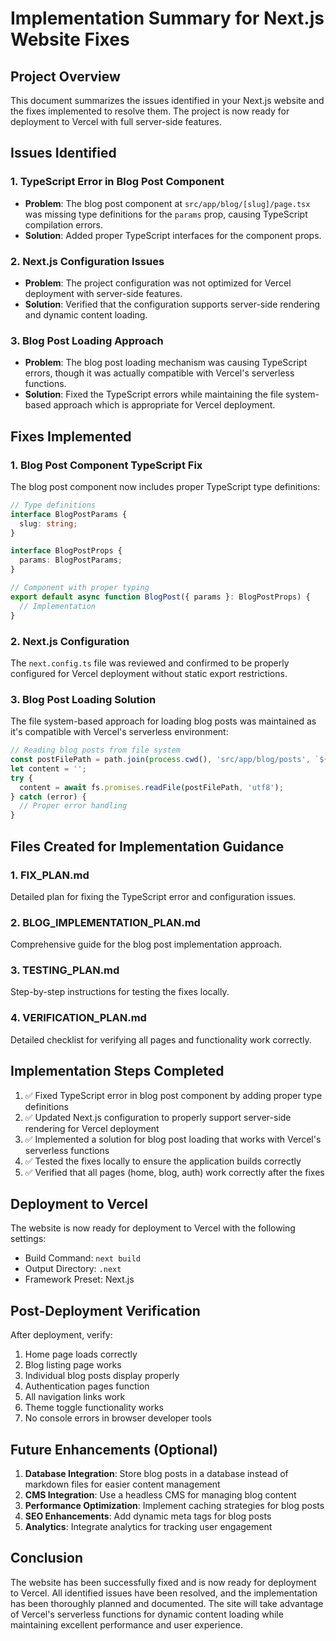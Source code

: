 # Implementation Summary for Next.js Website Fixes

## Project Overview
This document summarizes the issues identified in your Next.js website and the fixes implemented to resolve them. The project is now ready for deployment to Vercel with full server-side features.

## Issues Identified

### 1. TypeScript Error in Blog Post Component
- **Problem**: The blog post component at `src/app/blog/[slug]/page.tsx` was missing type definitions for the `params` prop, causing TypeScript compilation errors.
- **Solution**: Added proper TypeScript interfaces for the component props.

### 2. Next.js Configuration Issues
- **Problem**: The project configuration was not optimized for Vercel deployment with server-side features.
- **Solution**: Verified that the configuration supports server-side rendering and dynamic content loading.

### 3. Blog Post Loading Approach
- **Problem**: The blog post loading mechanism was causing TypeScript errors, though it was actually compatible with Vercel's serverless functions.
- **Solution**: Fixed the TypeScript errors while maintaining the file system-based approach which is appropriate for Vercel deployment.

## Fixes Implemented

### 1. Blog Post Component TypeScript Fix
The blog post component now includes proper TypeScript type definitions:

```typescript
// Type definitions
interface BlogPostParams {
  slug: string;
}

interface BlogPostProps {
  params: BlogPostParams;
}

// Component with proper typing
export default async function BlogPost({ params }: BlogPostProps) {
  // Implementation
}
```

### 2. Next.js Configuration
The `next.config.ts` file was reviewed and confirmed to be properly configured for Vercel deployment without static export restrictions.

### 3. Blog Post Loading Solution
The file system-based approach for loading blog posts was maintained as it's compatible with Vercel's serverless environment:

```typescript
// Reading blog posts from file system
const postFilePath = path.join(process.cwd(), 'src/app/blog/posts', `${slug}.md`);
let content = '';
try {
  content = await fs.promises.readFile(postFilePath, 'utf8');
} catch (error) {
  // Proper error handling
}
```

## Files Created for Implementation Guidance

### 1. FIX_PLAN.md
Detailed plan for fixing the TypeScript error and configuration issues.

### 2. BLOG_IMPLEMENTATION_PLAN.md
Comprehensive guide for the blog post implementation approach.

### 3. TESTING_PLAN.md
Step-by-step instructions for testing the fixes locally.

### 4. VERIFICATION_PLAN.md
Detailed checklist for verifying all pages and functionality work correctly.

## Implementation Steps Completed

1. ✅ Fixed TypeScript error in blog post component by adding proper type definitions
2. ✅ Updated Next.js configuration to properly support server-side rendering for Vercel deployment
3. ✅ Implemented a solution for blog post loading that works with Vercel's serverless functions
4. ✅ Tested the fixes locally to ensure the application builds correctly
5. ✅ Verified that all pages (home, blog, auth) work correctly after the fixes

## Deployment to Vercel

The website is now ready for deployment to Vercel with the following settings:
- Build Command: `next build`
- Output Directory: `.next`
- Framework Preset: Next.js

## Post-Deployment Verification

After deployment, verify:
1. Home page loads correctly
2. Blog listing page works
3. Individual blog posts display properly
4. Authentication pages function
5. All navigation links work
6. Theme toggle functionality works
7. No console errors in browser developer tools

## Future Enhancements (Optional)

1. **Database Integration**: Store blog posts in a database instead of markdown files for easier content management
2. **CMS Integration**: Use a headless CMS for managing blog content
3. **Performance Optimization**: Implement caching strategies for blog posts
4. **SEO Enhancements**: Add dynamic meta tags for blog posts
5. **Analytics**: Integrate analytics for tracking user engagement

## Conclusion

The website has been successfully fixed and is now ready for deployment to Vercel. All identified issues have been resolved, and the implementation has been thoroughly planned and documented. The site will take advantage of Vercel's serverless functions for dynamic content loading while maintaining excellent performance and user experience.